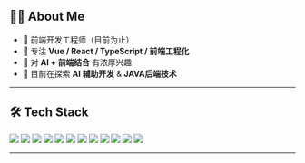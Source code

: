 <!-- 顶部横幅（科技风格 Banner） -->
<!-- 
<p align="center">
  <img src="https://capsule-render.vercel.app/api?type=waving&color=0:00F0FF,100:9D00FF&height=200&section=header&text=Darkingtail%20🚀%20Frontend%20Engineer&fontSize=35&fontColor=FFFFFF&animation=fadeIn&fontAlignY=35" />
</p>


---
-->

## 👨‍💻 About Me
- 🚀 前端开发工程师（目前为止）
- 🔭 专注 **Vue / React / TypeScript / 前端工程化**  
- 🤖 对 **AI + 前端结合** 有浓厚兴趣  
- 🌱 目前在探索 **AI 辅助开发** & **JAVA后端技术**  

---

## 🛠️ Tech Stack

<p align="left">
  <!-- 前端基础 -->
  <img src="https://img.shields.io/badge/JavaScript-F7DF1E?style=for-the-badge&logo=javascript&logoColor=000" />
  <img src="https://img.shields.io/badge/TypeScript-3178C6?style=for-the-badge&logo=typescript&logoColor=fff" />
  <img src="https://img.shields.io/badge/HTML5-E34F26?style=for-the-badge&logo=html5&logoColor=fff" />
  <img src="https://img.shields.io/badge/CSS3-1572B6?style=for-the-badge&logo=css3&logoColor=fff" />
  <!-- 框架 -->
  <img src="https://img.shields.io/badge/Vue-4FC08D?style=for-the-badge&logo=vue.js&logoColor=fff" />
  <img src="https://img.shields.io/badge/React-61DAFB?style=for-the-badge&logo=react&logoColor=000" />
  <img src="https://img.shields.io/badge/Vite-646CFF?style=for-the-badge&logo=vite&logoColor=fff" />
  <img src="https://img.shields.io/badge/Next.js-000000?style=for-the-badge&logo=next.js&logoColor=fff" />
  <!-- AI / 工程化 -->
  <img src="https://img.shields.io/badge/AI-000000?style=for-the-badge&logo=openai&logoColor=00F0FF" />
  <img src="https://img.shields.io/badge/Node.js-339933?style=for-the-badge&logo=node.js&logoColor=fff" />
  <img src="https://img.shields.io/badge/Git-F05032?style=for-the-badge&logo=git&logoColor=fff" />
  <img src="https://img.shields.io/badge/Docker-2496ED?style=for-the-badge&logo=docker&logoColor=fff" />
</p>

---
<!--
## 📊 GitHub Stats

<p align="center">
  <img height="160" src="https://github-readme-stats.vercel.app/api?username=Darkingtail&show_icons=true&theme=radical" alt="GitHub stats" />
  <img height="160" src="https://github-readme-stats.vercel.app/api/top-langs/?username=Darkingtail&layout=compact&theme=radical" alt="Top Langs" />
</p>

---

## 🔥 Contribution Streak

<p align="center">
  <img src="https://streak-stats.demolab.com?user=Darkingtail&theme=radical&hide_border=true&border_radius=10" alt="GitHub Streak" />
</p>

---

## 🐍 Contribution Snake

<p align="center">
  <img src="https://raw.githubusercontent.com/Darkingtail/Darkingtail/output/github-contribution-grid-snake.svg" alt="snake animation" />
</p>
 -->
